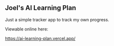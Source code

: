 ## Joel's AI Learning Plan

Just a simple tracker app to track my own progress. 

Viewable online here: 

https://ai-learning-plan.vercel.app/